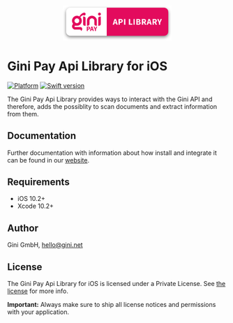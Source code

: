 <p align="center">
<img src="./Documentation/jazzy-theme/assets/img/repo-logo.png" width="250">
</p>

# Gini Pay Api Library for iOS

[![Platform](https://img.shields.io/badge/platform-iOS-lightgrey.svg)]()
[![Swift version](https://img.shields.io/badge/swift-5.0-orange.svg)]()


The Gini Pay Api Library provides ways to interact with the Gini API and therefore, adds the possiblity to scan documents and extract information from them.

## Documentation

Further documentation with information about how install and integrate it can be found in our [website](https://developer.gini.net/gini-pay-api-lib-ios/docs/).

## Requirements

- iOS 10.2+
- Xcode 10.2+

## Author

Gini GmbH, hello@gini.net

## License

The Gini Pay Api Library for iOS is licensed under a Private License. See [the license](https://developer.gini.net/gini-pay-api-lib-ios/docs/license.html) for more info.

**Important:** Always make sure to ship all license notices and permissions with your application.
